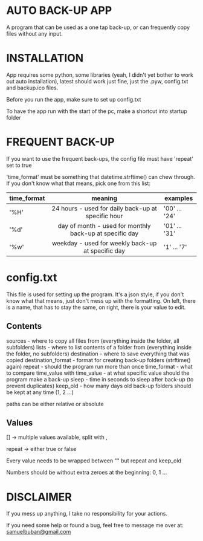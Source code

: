 # AUTO BACK-UP APP

A program that can be used as a one tap back-up, or can frequently copy files without any input.


# INSTALLATION

App requires some python, some libraries (yeah, I didn't yet bother to work out auto installation), latest should work just fine, just the .pyw, config.txt and backup.ico files.

Before you run the app, make sure to set up config.txt

To have the app run with the start of the pc, make a shortcut into startup folder


# FREQUENT BACK-UP

If you want to use the frequent back-ups, the config file must have 'repeat' set to true

'time_format' must be something that datetime.strftime() can chew through.
If you don't know what that means, pick one from this list:

| time_format | meaning                                                 | examples      |
| ----------- | :-----:                                                 | --------      |
| '%H'        | 24 hours - used for daily back-up at specific hour      | '00' ... '24' |
| '%d'        | day of month - used for monthly back-up at specific day | '01' ... '31' |
| '%w'        | weekday - used for weekly back-up at specific day       | '1' ... '7'   |


# config.txt

This file is used for setting up the program.
It's a json style, if you don't know what that means, just don't mess up with the formatting.
On left, there is a name, that has to stay the same, on right, there is your value to edit.


## Contents

sources - where to copy all files from (everything inside the folder, all subfolders)
lists - where to list contents of a folder from (everything inside the folder, no subfolders)
destination - where to save everything that was copied
destination_format - format for creating back-up folders (strftime() again)
repeat - should the program run more than once
time_format - what to compare time_value with
time_value - at what specific value should the program make a back-up
sleep - time in seconds to sleep after back-up (to prevent duplicates)
keep_old - how many days old back-up folders should be kept at any time (1, 2 ...)

paths can be either relative or absolute


## Values

[] -> multiple values available, split with ,

repeat -> either true or false

Every value needs to be wrapped between "" but repeat and keep_old

Numbers should be without extra zeroes at the beginning: 0, 1 ...


# DISCLAIMER

If you mess up anything, I take no responsibility for your actions.

If you need some help or found a bug, feel free to message me over at: samuelbuban@gmail.com
